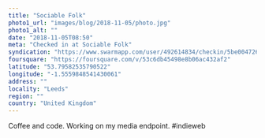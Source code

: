 ```yaml
---
title: "Sociable Folk"
photo1_url: "images/blog/2018-11-05/photo.jpg"
photo1_alt: ""
date: "2018-11-05T08:50"
meta: "Checked in at Sociable Folk"
syndication: "https://www.swarmapp.com/user/492614834/checkin/5be004726336be002c688172"
foursquare: "https://foursquare.com/v/53c6db45498e8b06ac432af2"
latitude: "53.79582535790522"
longitude: "-1.5559848541430061"
address: ""
locality: "Leeds"
region: ""
country: "United Kingdom"
---
```

Coffee and code. Working on my media endpoint. #indieweb
